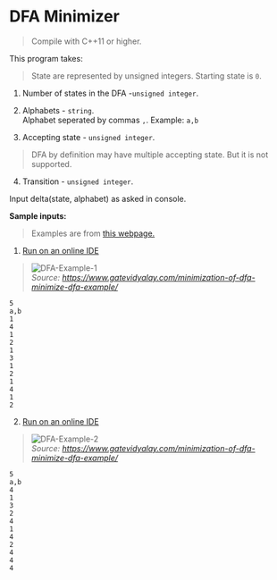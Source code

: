 # DFA Minimizer
> Compile with C++11 or higher.

This program takes: 
> State are represented by unsigned integers. Starting state is `0`.

1. Number of states in the DFA -`unsigned integer`.
2. Alphabets - `string`.  
Alphabet seperated by commas `,`.
Example: `a,b`

3. Accepting state - `unsigned integer`.
> DFA by definition may have multiple accepting state. But it is not supported.

4. Transition - `unsigned integer`.

Input delta(state, alphabet) as asked in console.

**Sample inputs:**
> Examples are from [this webpage.](https://www.gatevidyalay.com/minimization-of-dfa-minimize-dfa-example/#:~:text=PRACTICE%20PROBLEMS%20BASED%20ON%20MINIMIZATION%20OF%20DFA%2D)

1. [Run on an online IDE](https://bit.ly/3p4tDCD)
> ![DFA-Example-1](https://www.gatevidyalay.com/wp-content/uploads/2018/08/DFA-Minimization-Problem-01.png)  
_Source: https://www.gatevidyalay.com/minimization-of-dfa-minimize-dfa-example/_
```
5
a,b
1
4
1
2
1
3
1
2
1
4
1
2
```

2. [Run on an online IDE](https://bit.ly/3p1RLWK)
> ![DFA-Example-2](https://www.gatevidyalay.com/wp-content/uploads/2018/08/DFA-Minimization-Problem-03.png)  
_Source: https://www.gatevidyalay.com/minimization-of-dfa-minimize-dfa-example/_
```
5
a,b
4
1
3
2
4
1
4
2
4
4
4
```
